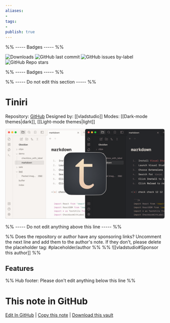 ```yaml
---
aliases:
- 
tags: 
- 
publish: true
---
```


%% ----- Badges ----- %%

![Downloads](https://img.shields.io/badge/downloads-4616-573E7A?style=for-the-badge&logo=)
![GitHub last commit](https://img.shields.io/github/last-commit/vladstudio/tiniri-obsidian?color=573E7A&label=last%20update&logo=github&style=for-the-badge)
![GitHub issues by-label](https://img.shields.io/github/issues/vladstudio/tiniri-obsidian/help%20wanted?color=573E7A&logo=github&style=for-the-badge) 
![GitHub Repo stars](https://img.shields.io/github/stars/vladstudio/tiniri-obsidian?color=573E7A&logo=github&style=for-the-badge)

%% ----- Badges ----- %%

%% ----- Do not edit this section ----- %%

# Tiniri

Repository: [GitHub](https://github.com/vladstudio/tiniri-obsidian)
Designed by: [[vladstudio]]
Modes: [[Dark-mode themes|dark]], [[Light-mode themes|light]]



![screenshot](https://github.com/vladstudio/tiniri-obsidian/raw/HEAD/screenshot.png)

%% ----- Do not edit anything above this line ----- %% 

%% Does the repository or author have any sponsoring links? Uncomment the next line and add them to the author's note. If they don't, please delete the placeholder tag: #placeholder/author %%
%% ![[vladstudio#Sponsor this author]] %%


## Features



%% Hub footer: Please don't edit anything below this line %%

# This note in GitHub

<span class="git-footer">[Edit In GitHub](https://github.dev/obsidian-community/obsidian-hub/blob/main/02%20-%20Community%20Expansions/02.05%20All%20Community%20Expansions/Themes/Tiniri.md "git-hub-edit-note") | [Copy this note](https://raw.githubusercontent.com/obsidian-community/obsidian-hub/main/02%20-%20Community%20Expansions/02.05%20All%20Community%20Expansions/Themes/Tiniri.md "git-hub-copy-note") | [Download this vault](https://github.com/obsidian-community/obsidian-hub/archive/refs/heads/main.zip "git-hub-download-vault") </span>
